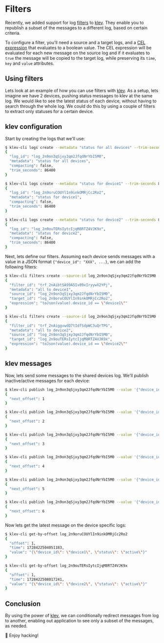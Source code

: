 [//]: # ({"title": "Filters", "date": "2024-10-08"})

Filters
===============

Recently, we added support for log [filters](https://klev.dev/docs#filters) to [klev](https://klev.dev). They enable you to republish a subset of the messages to a different log, based on certain criteria.

To configure a filter, you'll need a source and a target logs, and a [CEL expression](https://cel.dev/) that evaluates to a boolean value. The CEL expression will be evaluated for each new message on the source log and if it evaluates to `true` the message will be copied to the target log, while preserving its `time`, `key` and `value` attributes.

Using filters
-------------

Lets look at an example of how you can use filters with [klev](https://klev.dev). As a setup, lets imagine we have 2 devices, pushing status messages to klev at the same log. We would like to see the latest status of each device, without having to search through the whole log. We could do this by using a couple of filters to extract only statuses for a certain device.

klev configuration
------------------

Start by creating the logs that we'll use:
```bash
$ klev-cli logs create --metadata "status for all devices" --trim-seconds 86400
{
  "log_id": "log_2n9on3qSjxy3qm2JfqdNrYbI5M0",
  "metadata": "status for all devices",
  "compacting": false,
  "trim_seconds": 86400
}

$ klev-cli logs create --metadata "status for device1" --trim-seconds 86400
{
  "log_id": "log_2n9oruCOUYlIn9inkOMRjCc2Ro2",
  "metadata": "status for device1",
  "compacting": false,
  "trim_seconds": 86400
}

$ klev-cli logs create --metadata "status for device2" --trim-seconds 86400
{
  "log_id": "log_2n9ouTERsIytcIjqM8RTZ4VJK9x",
  "metadata": "status for device2",
  "compacting": false,
  "trim_seconds": 86400
}
```

Next, lets define our filters. Assuming each device sends messages with a value in a JSON format `{"device_id": "XXX", ...}`, we can add the following filters:
```bash
$ klev-cli filters create --source-id log_2n9on3qSjxy3qm2JfqdNrYbI5M0 --target-id log_2n9oruCOUYlIn9inkOMRjCc2Ro2 --expression 'toJson(value).device_id == "device1"' --metadata "all to device1"
{
  "filter_id": "trf_2nAibtSA99A5Iv89xIryywX2YPj",
  "metadata": "all to device1",
  "source_id": "log_2n9on3qSjxy3qm2JfqdNrYbI5M0",
  "target_id": "log_2n9oruCOUYlIn9inkOMRjCc2Ro2",
  "expression": "toJson(value).device_id == \"device1\""
}

$ klev-cli filters create --source-id log_2n9on3qSjxy3qm2JfqdNrYbI5M0 --target-id log_2n9ouTERsIytcIjqM8RTZ4VJK9x --expression 'toJson(value).device_id == "device2"' --metadata "all to device2"
{
  "filter_id": "trf_2nAiggvwdQ7tIdfSdpWC3uQrTPG",
  "metadata": "all to device2",
  "source_id": "log_2n9on3qSjxy3qm2JfqdNrYbI5M0",
  "target_id": "log_2n9ouTERsIytcIjqM8RTZ4VJK9x",
  "expression": "toJson(value).device_id == \"device2\""
}
```

klev messages
------------------

Now, lets send some messages to the shared devices log. We'll publish inactive/active messages for each device:
```bash
$ klev-cli publish log_2n9on3qSjxy3qm2JfqdNrYbI5M0 --value '{"device_id": "device1", "status": "inactive"}'
{
  "next_offset": 1
}

$ klev-cli publish log_2n9on3qSjxy3qm2JfqdNrYbI5M0 --value '{"device_id": "device2", "status": "inactive"}'
{
  "next_offset": 2
}

$ klev-cli publish log_2n9on3qSjxy3qm2JfqdNrYbI5M0 --value '{"device_id": "device3", "status": "inactive"}'
{
  "next_offset": 3
}

$ klev-cli publish log_2n9on3qSjxy3qm2JfqdNrYbI5M0 --value '{"device_id": "device1", "status": "active"}'
{
  "next_offset": 4
}

$ klev-cli publish log_2n9on3qSjxy3qm2JfqdNrYbI5M0 --value '{"device_id": "device2", "status": "active"}'
{
  "next_offset": 5
}

$ klev-cli publish log_2n9on3qSjxy3qm2JfqdNrYbI5M0 --value '{"device_id": "device3", "status": "active"}'
{
  "next_offset": 6
}
```

Now lets get the latest message on the device specific logs:
```bash
$ klev-cli get-by-offset log_2n9oruCOUYlIn9inkOMRjCc2Ro2
{
  "offset": 1,
  "time": 1728422504051183,
  "value": "{\"device_id\": \"device1\", \"status\": \"active\"}"
}

$ klev-cli get-by-offset log_2n9ouTERsIytcIjqM8RTZ4VJK9x
{
  "offset": 1,
  "time": 1728422508017241,
  "value": "{\"device_id\": \"device2\", \"status\": \"active\"}"
}
```

Conclusion
----------

By using the power of [klev](https://klev.dev), we can conditionally redirect messages from log to another, enabling out application to see only a subset of the messages, as needed.

&#128075; Enjoy hacking!